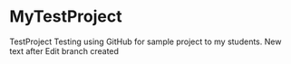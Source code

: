 # MyTestProject
TestProject
Testing using GitHub for sample project to my students.
New text after Edit branch created
